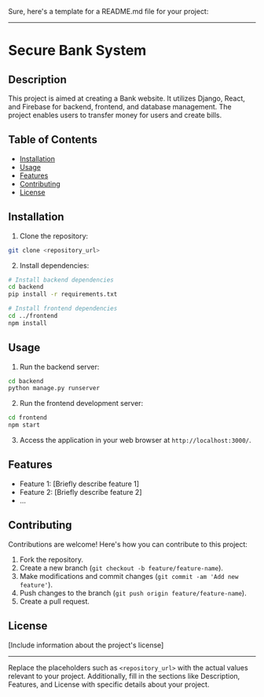 Sure, here's a template for a README.md file for your project:

---

# Secure Bank System

## Description

This project is aimed at creating a Bank website. It utilizes  Django, React, and Firebase for backend, frontend, and database management. The project enables users to transfer money for users and create bills.

## Table of Contents

- [Installation](#installation)
- [Usage](#usage)
- [Features](#features)
- [Contributing](#contributing)
- [License](#license)

## Installation

1. Clone the repository:

```bash
git clone <repository_url>
```

2. Install dependencies:

```bash
# Install backend dependencies
cd backend
pip install -r requirements.txt

# Install frontend dependencies
cd ../frontend
npm install
```

## Usage

1. Run the backend server:

```bash
cd backend
python manage.py runserver
```

2. Run the frontend development server:

```bash
cd frontend
npm start
```

3. Access the application in your web browser at `http://localhost:3000/`.

## Features

- Feature 1: [Briefly describe feature 1]
- Feature 2: [Briefly describe feature 2]
- ...

## Contributing

Contributions are welcome! Here's how you can contribute to this project:

1. Fork the repository.
2. Create a new branch (`git checkout -b feature/feature-name`).
3. Make modifications and commit changes (`git commit -am 'Add new feature'`).
4. Push changes to the branch (`git push origin feature/feature-name`).
5. Create a pull request.

## License

[Include information about the project's license]

---

Replace the placeholders such as `<repository_url>` with the actual values relevant to your project. Additionally, fill in the sections like Description, Features, and License with specific details about your project.
